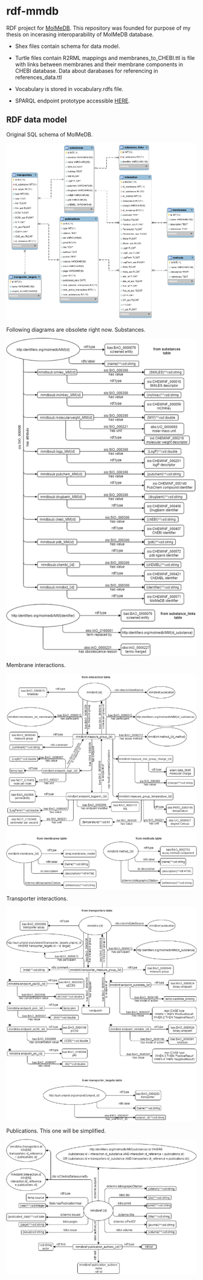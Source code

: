 # rdf-mmdb
RDF project for [MolMeDB](https://molmedb.upol.cz/). This repository was founded for purpose of my thesis on incerasing interoparability of MolMeDB database.

* Shex files contain schema for data model.

* Turtle files contain R2RML mappings and membranes_to_CHEBI.ttl is file with links between membranes and their membrane components in CHEBI database. Data about darabases for referencing in references_data.ttl

* Vocabulary is stored in vocabulary.rdfs file.

* SPARQL endpoint prototype accessible [HERE](https://idsm.elixir-czech.cz/sparql/endpoint/molmedb). 



## RDF data model

Original SQL schema of MolMeDB.

![alt text](https://github.com/DominikMartinat/rdf-mmdb/blob/master/diagrams/schema-mmdb.png)

Following diagrams are obsolete right now.
Substances.

![alt text](https://github.com/DominikMartinat/rdf-mmdb/blob/master/diagrams/diagram-substances.png)

Membrane interactions.

![alt text](https://github.com/DominikMartinat/rdf-mmdb/blob/master/diagrams/diagram-new-interaction.png)

Transporter interactions.

![alt text](https://github.com/DominikMartinat/rdf-mmdb/blob/master/diagrams/diagram-new-transporter.png)

Publications. This one will be simplified.

![alt text](https://github.com/DominikMartinat/rdf-mmdb/blob/master/diagrams/diagram-publications.png)
